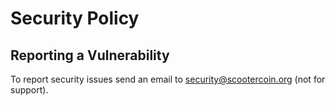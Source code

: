# Security Policy

## Reporting a Vulnerability

To report security issues send an email to security@scootercoin.org (not for support).
